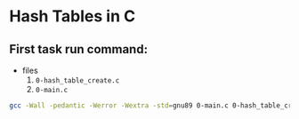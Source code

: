 # Hash Tables in C

## First task run command:

- files
  1. `0-hash_table_create.c`
  2. `0-main.c`

```bash
gcc -Wall -pedantic -Werror -Wextra -std=gnu89 0-main.c 0-hash_table_create.c -o a
```
